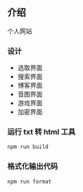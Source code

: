 ## 介绍

个人网站

### 设计

- 选取界面
- 搜索界面
- 博客界面
- 音图界面
- 游戏界面
- 加密界面

### 运行 txt 转 html 工具

```sh
npm run build
```

### 格式化输出代码

```sh
npm run format
```
